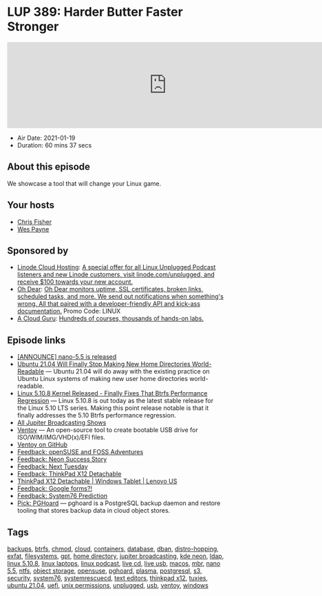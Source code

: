 # LUP 389: Harder Butter Faster Stronger

<iframe src="https://player.fireside.fm/v2/RUkczH-V+GKyGsB12?theme=dark" width="740" height="200" frameborder="0" scrolling="no"></iframe>

* Air Date: 2021-01-19
* Duration: 60 mins 37 secs

## About this episode

We showcase a tool that will change your Linux game.

## Your hosts
* [Chris Fisher](https://linuxunplugged.com/hosts/chrislas)
* [Wes Payne](https://linuxunplugged.com/hosts/wes)

## Sponsored by

  * [Linode Cloud Hosting](https://linode.com/unplugged): [A special offer for all Linux Unplugged Podcast listeners and new Linode customers, visit linode.com/unplugged, and receive $100 towards your new account. ](https://linode.com/unplugged)
  * [Oh Dear](https://ohdear.app/): [Oh Dear monitors uptime, SSL certificates, broken links, scheduled tasks, and more. We send out notifications when something's wrong. All that paired with a developer-friendly API and kick-ass documentation.](https://ohdear.app/) Promo Code: LINUX
  * [A Cloud Guru](https://acloudguru.com): [Hundreds of courses, thousands of hands-on labs.](https://acloudguru.com)



## Episode links

  * [[ANNOUNCE] nano-5.5 is released](https://lists.gnu.org/archive/html/info-nano/2021-01/msg00000.html "\[ANNOUNCE\] nano-5.5 is released")
  * [Ubuntu 21.04 Will Finally Stop Making New Home Directories World-Readable](https://www.phoronix.com/scan.php?page=news_item&px=Ubuntu-21.04-Private-Home "Ubuntu 21.04 Will Finally Stop Making New Home Directories World-Readable") — Ubuntu 21.04 will do away with the existing practice on Ubuntu Linux systems of making new user home directories world-readable.
  * [Linux 5.10.8 Kernel Released - Finally Fixes That Btrfs Performance Regression](https://www.phoronix.com/scan.php?page=news_item&px=Linux-5.10.8-Released "Linux 5.10.8 Kernel Released - Finally Fixes That Btrfs Performance Regression") — Linux 5.10.8 is out today as the latest stable release for the Linux 5.10 LTS series. Making this point release notable is that it finally addresses the 5.10 Btrfs performance regression.
  * [All Jupiter Broadcasting Shows](https://feed.jupiter.zone/allshows "All Jupiter Broadcasting Shows")
  * [Ventoy](https://www.ventoy.net/en/index.html "Ventoy") — An open-source tool to create bootable USB drive for ISO/WIM/IMG/VHD(x)/EFI files.
  * [Ventoy on GitHub](https://github.com/ventoy/Ventoy "Ventoy on GitHub")
  * [Feedback: openSUSE and FOSS Adventures](https://slexy.org/view/s20FXTxtps "Feedback: openSUSE and FOSS Adventures")
  * [Feedback: Neon Success Story](https://slexy.org/view/s2yVJHHil6 "Feedback: Neon Success Story")
  * [Feedback: Next Tuesday](https://slexy.org/view/s21yTDsQzB "Feedback: Next Tuesday")
  * [Feedback: ThinkPad X12 Detachable](https://slexy.org/view/s2xdh1GLkU "Feedback: ThinkPad X12 Detachable")
  * [ThinkPad X12 Detachable | Windows Tablet | Lenovo US](https://www.lenovo.com/us/en/laptops/thinkpad/thinkpad-x/X12-Detachable-G1/p/22TPX12X2D1 "ThinkPad X12 Detachable | Windows Tablet | Lenovo US")
  * [Feedback: Google forms?!](https://slexy.org/view/s20YaG479F "Feedback: Google forms?!")
  * [Feedback: System76 Prediction](https://slexy.org/view/s20C5AfuO4 "Feedback: System76 Prediction")
  * [Pick: PGHoard](https://github.com/aiven/pghoard "Pick: PGHoard") — pghoard is a PostgreSQL backup daemon and restore tooling that stores backup data in cloud object stores.



## Tags

[backups](https://linuxunplugged.com/tags/backups), [btrfs](https://linuxunplugged.com/tags/btrfs), [chmod](https://linuxunplugged.com/tags/chmod), [cloud](https://linuxunplugged.com/tags/cloud), [containers](https://linuxunplugged.com/tags/containers), [database](https://linuxunplugged.com/tags/database), [dban](https://linuxunplugged.com/tags/dban), [distro-hopping](https://linuxunplugged.com/tags/distro-hopping), [exfat](https://linuxunplugged.com/tags/exfat), [filesystems](https://linuxunplugged.com/tags/filesystems), [gpt](https://linuxunplugged.com/tags/gpt), [home directory](https://linuxunplugged.com/tags/home%20directory), [jupiter broadcasting](https://linuxunplugged.com/tags/jupiter%20broadcasting), [kde neon](https://linuxunplugged.com/tags/kde%20neon), [ldap](https://linuxunplugged.com/tags/ldap), [linux 5.10.8](https://linuxunplugged.com/tags/linux%205.10.8), [linux laptops](https://linuxunplugged.com/tags/linux%20laptops), [linux podcast](https://linuxunplugged.com/tags/linux%20podcast), [live cd](https://linuxunplugged.com/tags/live%20cd), [live usb](https://linuxunplugged.com/tags/live%20usb), [macos](https://linuxunplugged.com/tags/macos), [mbr](https://linuxunplugged.com/tags/mbr), [nano 5.5](https://linuxunplugged.com/tags/nano%205.5), [ntfs](https://linuxunplugged.com/tags/ntfs), [object storage](https://linuxunplugged.com/tags/object%20storage), [opensuse](https://linuxunplugged.com/tags/opensuse), [pghoard](https://linuxunplugged.com/tags/pghoard), [plasma](https://linuxunplugged.com/tags/plasma), [postgresql](https://linuxunplugged.com/tags/postgresql), [s3](https://linuxunplugged.com/tags/s3), [security](https://linuxunplugged.com/tags/security), [system76](https://linuxunplugged.com/tags/system76), [systemrescuecd](https://linuxunplugged.com/tags/systemrescuecd), [text editors](https://linuxunplugged.com/tags/text%20editors), [thinkpad x12](https://linuxunplugged.com/tags/thinkpad%20x12), [tuxies](https://linuxunplugged.com/tags/tuxies), [ubuntu 21.04](https://linuxunplugged.com/tags/ubuntu%2021.04), [uefi](https://linuxunplugged.com/tags/uefi), [unix permissions](https://linuxunplugged.com/tags/unix%20permissions), [unplugged](https://linuxunplugged.com/tags/unplugged), [usb](https://linuxunplugged.com/tags/usb), [ventoy](https://linuxunplugged.com/tags/ventoy), [windows](https://linuxunplugged.com/tags/windows)